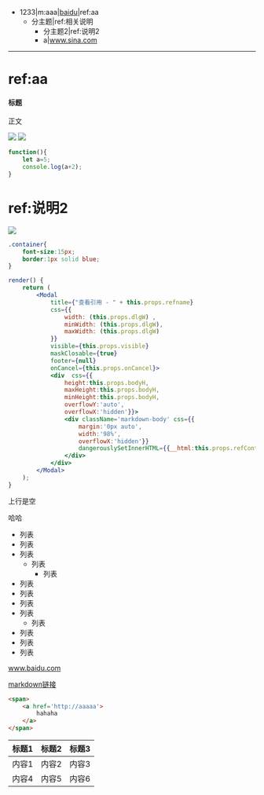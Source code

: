 - 1233|m:aaa|[baidu](www.baidu.com)|ref:aa
	- 分主题|ref:相关说明
		- 分主题2|ref:说明2
		- a|www.sina.com



	

***

# ref:aa
#### 标题
正文

![](./imgs/qqq.jpg)
![](./imgs/ppp.png)
```js
function(){
	let a=5;
	console.log(a+2);
}
```

# ref:说明2
![](./build/imgs/1.jpg)


```css
.container{
	font-size:15px;
	border:1px solid blue;
}
```

```jsx
render() {
    return (
        <Modal
            title={"查看引用 - " + this.props.refname}
            css={{
                width: (this.props.dlgW) ,
                minWidth: (this.props.dlgW),
                maxWidth: (this.props.dlgW)
            }}
            visible={this.props.visible}
            maskClosable={true}
            footer={null}
            onCancel={this.props.onCancel}>
            <div  css={{
                height:this.props.bodyH,
                maxHeight:this.props.bodyH,
                minHeight:this.props.bodyH,
                overflowY:'auto',
                overflowX:'hidden'}}>
                <div className='markdown-body' css={{
                    margin:'0px auto',
                    width:'98%',
                    overflowX:'hidden'}}
                    dangerouslySetInnerHTML={{__html:this.props.refCont}}>
                </div>
            </div>
        </Modal>
    );
}
```

上行是空

哈哈

- 列表
- 列表
- 列表
	- 列表
		- 列表
- 列表
- 列表
- 列表
- 列表
	- 列表
- 列表
- 列表
- 列表

www.baidu.com

[markdown链接](www.sina.com)

```html
<span>
	<a href='http://aaaaa'>
		hahaha
	</a>
</span>

```


|标题1|标题2|标题3|
|-|-|-|
|内容1|内容2|内容3|
|内容4|内容5|内容6|